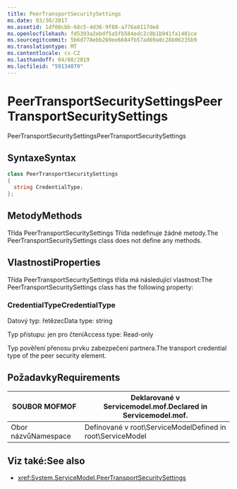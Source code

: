 ```yaml
---
title: PeerTransportSecuritySettings
ms.date: 03/30/2017
ms.assetid: 1df08cbb-68c5-4d36-9f88-a776a8117de8
ms.openlocfilehash: fd5393a2ebdf5a5fb584edc2c0b1b941fa1481ce
ms.sourcegitcommit: 5b6d778ebb269ee6684fb57ad69a8c28b06235b9
ms.translationtype: MT
ms.contentlocale: cs-CZ
ms.lasthandoff: 04/08/2019
ms.locfileid: "59134079"
---
```

# <a name="peertransportsecuritysettings"></a><span data-ttu-id="335c6-102">PeerTransportSecuritySettings</span><span class="sxs-lookup"><span data-stu-id="335c6-102">PeerTransportSecuritySettings</span></span>
<span data-ttu-id="335c6-103">PeerTransportSecuritySettings</span><span class="sxs-lookup"><span data-stu-id="335c6-103">PeerTransportSecuritySettings</span></span>  
  
## <a name="syntax"></a><span data-ttu-id="335c6-104">Syntaxe</span><span class="sxs-lookup"><span data-stu-id="335c6-104">Syntax</span></span>  
  
```csharp
class PeerTransportSecuritySettings  
{  
  string CredentialType;  
};  
```  
  
## <a name="methods"></a><span data-ttu-id="335c6-105">Metody</span><span class="sxs-lookup"><span data-stu-id="335c6-105">Methods</span></span>  
 <span data-ttu-id="335c6-106">Třída PeerTransportSecuritySettings Třída nedefinuje žádné metody.</span><span class="sxs-lookup"><span data-stu-id="335c6-106">The PeerTransportSecuritySettings class does not define any methods.</span></span>  
  
## <a name="properties"></a><span data-ttu-id="335c6-107">Vlastnosti</span><span class="sxs-lookup"><span data-stu-id="335c6-107">Properties</span></span>  
 <span data-ttu-id="335c6-108">Třída PeerTransportSecuritySettings třída má následující vlastnost:</span><span class="sxs-lookup"><span data-stu-id="335c6-108">The PeerTransportSecuritySettings class has the following property:</span></span>  
  
### <a name="credentialtype"></a><span data-ttu-id="335c6-109">CredentialType</span><span class="sxs-lookup"><span data-stu-id="335c6-109">CredentialType</span></span>  
 <span data-ttu-id="335c6-110">Datový typ: řetězec</span><span class="sxs-lookup"><span data-stu-id="335c6-110">Data type: string</span></span>  
  
 <span data-ttu-id="335c6-111">Typ přístupu: jen pro čtení</span><span class="sxs-lookup"><span data-stu-id="335c6-111">Access type: Read-only</span></span>  
  
 <span data-ttu-id="335c6-112">Typ pověření přenosu prvku zabezpečení partnera.</span><span class="sxs-lookup"><span data-stu-id="335c6-112">The transport credential type of the peer security element.</span></span>  
  
## <a name="requirements"></a><span data-ttu-id="335c6-113">Požadavky</span><span class="sxs-lookup"><span data-stu-id="335c6-113">Requirements</span></span>  
  
|<span data-ttu-id="335c6-114">SOUBOR MOF</span><span class="sxs-lookup"><span data-stu-id="335c6-114">MOF</span></span>|<span data-ttu-id="335c6-115">Deklarované v Servicemodel.mof.</span><span class="sxs-lookup"><span data-stu-id="335c6-115">Declared in Servicemodel.mof.</span></span>|  
|---------|-----------------------------------|  
|<span data-ttu-id="335c6-116">Obor názvů</span><span class="sxs-lookup"><span data-stu-id="335c6-116">Namespace</span></span>|<span data-ttu-id="335c6-117">Definované v root\ServiceModel</span><span class="sxs-lookup"><span data-stu-id="335c6-117">Defined in root\ServiceModel</span></span>|  
  
## <a name="see-also"></a><span data-ttu-id="335c6-118">Viz také:</span><span class="sxs-lookup"><span data-stu-id="335c6-118">See also</span></span>

- <xref:System.ServiceModel.PeerTransportSecuritySettings>
